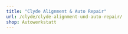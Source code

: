 ```yaml
---
title: "Clyde Alignment & Auto Repair"
url: /clyde/clyde-alignment-und-auto-repair/
shop: Autowerkstatt
---
```

